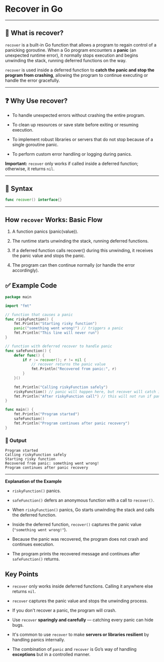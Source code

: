 # Recover in Go

---

## 📌 What is recover?

`recover` is a built-in Go function that allows a program to regain control of a panicking goroutine. When a Go program encounters a **panic** (an unexpected runtime error), it normally stops execution and begins unwinding the stack, running deferred functions on the way.

`recover` is used inside a deferred function to **catch the panic and stop the program from crashing**, allowing the program to continue executing or handle the error gracefully.

---

## ❓ Why Use recover?

- To handle unexpected errors without crashing the entire program.

- To clean up resources or save state before exiting or resuming execution.

- To implement robust libraries or servers that do not stop because of a single goroutine panic.

- To perform custom error handling or logging during panics.

**Important:** `recover` only works if called inside a deferred function; otherwise, it returns `nil`.

---

## 🧾 Syntax 

```go
func recover() interface{}
```
---

## How `recover` Works: Basic Flow
  1. A function panics (panic(value)).

  2. The runtime starts unwinding the stack, running deferred functions.

  3. If a deferred function calls recover() during this unwinding, it receives the panic     value and stops the panic.

  4. The program can then continue normally (or handle the error accordingly).

## ✅ Example Code

```go
package main

import "fmt"

// function that causes a panic
func riskyFunction() {
    fmt.Println("Starting risky function")
    panic("something went wrong!") // triggers a panic
    fmt.Println("This line will never run")
}

// function with deferred recover to handle panic
func safeFunction() {
    defer func() {
        if r := recover(); r != nil {
            // recover returns the panic value
            fmt.Println("Recovered from panic:", r)
        }
    }()
    
    fmt.Println("Calling riskyFunction safely")
    riskyFunction() // panic will happen here, but recover will catch it
    fmt.Println("After riskyFunction call") // this will not run if panic not recovered
}

func main() {
    fmt.Println("Program started")
    safeFunction()
    fmt.Println("Program continues after panic recovery")
}

```

### 🧪 Output

```
Program started
Calling riskyFunction safely
Starting risky function
Recovered from panic: something went wrong!
Program continues after panic recovery

```

---

**Explanation of the Example**

- `riskyFunction()` panics.

- `safeFunction()` defers an anonymous function with a call to `recover()`.

- When `riskyFunction()` panics, Go starts unwinding the stack and calls the deferred function.

- Inside the deferred function, `recover()` captures the panic value (`"something went wrong!"`).

- Because the panic was recovered, the program does not crash and continues execution.

- The program prints the recovered message and continues after `safeFunction()` returns.


## Key Points

- `recover` only works inside deferred functions. Calling it anywhere else returns `nil`.

- `recover` captures the panic value and stops the unwinding process.

- If you don't recover a panic, the program will crash.

- Use `recover` **sparingly and carefully** — catching every panic can hide bugs.

- It's common to use `recover` to make **servers or libraries resilient** by handling panics internally.

- The combination of `panic` and `recover` is Go’s way of handling **exceptions** but in a controlled manner.







